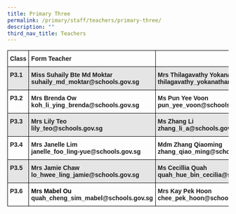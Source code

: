 ```yaml
---
title: Primary Three
permalink: /primary/staff/teachers/primary-three/
description: ""
third_nav_title: Teachers
---
```

<style type="text/css">
.tg  {border-collapse:collapse;border-spacing:0;}
.tg td{border-color:black;border-style:solid;border-width:1px;font-family:Arial, sans-serif;font-size:14px;
  overflow:hidden;padding:10px 5px;word-break:normal;}
.tg th{border-color:black;border-style:solid;border-width:1px;font-family:Arial, sans-serif;font-size:14px;
  font-weight:normal;overflow:hidden;padding:10px 5px;word-break:normal;}
.tg .tg-1wig{font-weight:bold;text-align:left;vertical-align:top}
.tg .tg-9678{background-color:#E5E5E5;text-align:left;vertical-align:top}
.tg .tg-yla0{font-weight:bold;text-align:left;vertical-align:middle}
.tg .tg-mdf1{background-color:#E5E5E5;font-weight:bold;text-align:left;vertical-align:top}
.tg .tg-0lax{text-align:left;vertical-align:top}
</style>
<table class="tg">
<thead>
  <tr>
    <th class="tg-1wig">Class</th>
    <th class="tg-1wig">Form Teacher</th>
    <th class="tg-1wig"></th>
    <th class="tg-yla0"></th>
  </tr>
</thead>
<tbody>
  <tr>
    <td class="tg-mdf1">P3.1</td>
    <td class="tg-mdf1">Miss Suhaily Bte Md Moktar<br>suhaily_md_moktar@schools.gov.sg</td>
    <td class="tg-mdf1">Mrs Thilagavathy Yokanathan<br>thilagavathy_yokanathan@schools.gov.sg</td>
    <td class="tg-9678"></td>
  </tr>
  <tr>
    <td class="tg-1wig">P3.2</td>
    <td class="tg-1wig">Mrs Brenda Ow<br>koh_li_ying_brenda@schools.gov.sg</td>
    <td class="tg-1wig"><span style="font-weight:bold">Ms Pun Yee Voon</span><br>pun_yee_voon@schools.gov.sg</td>
    <td class="tg-0lax"></td>
  </tr>
  <tr>
    <td class="tg-mdf1">P3.3</td>
    <td class="tg-mdf1"><span style="font-weight:bold">Mrs Lily Teo</span><br>lily_teo@schools.gov.sg</td>
    <td class="tg-mdf1"><span style="font-weight:bold">Ms Zhang Li</span><br>zhang_li_a@schools.gov.sg</td>
    <td class="tg-9678"></td>
  </tr>
  <tr>
    <td class="tg-1wig">P3.4</td>
    <td class="tg-1wig">Mrs Janelle Lim<br>janelle_foo_ling-yue@schools.gov.sg</td>
    <td class="tg-1wig"><span style="font-weight:bold">Mdm Zhang Qiaoming</span><br>zhang_qiao_ming@schools.gov.sg</td>
    <td class="tg-0lax"></td>
  </tr>
  <tr>
    <td class="tg-mdf1">P3.5</td>
    <td class="tg-mdf1"><span style="font-weight:bold">Mrs Jamie Chaw</span><br>lo_hwee_ling_jamie@schools.gov.sg</td>
    <td class="tg-mdf1"><span style="font-weight:bold">Ms Cecillia Quah</span><br>quah_hue_bin_cecilia@schools.gov.sg</td>
    <td class="tg-mdf1">Ms Koh Pei Loo<br>koh_pei_loo@schools.gov.sg</td>
  </tr>
  <tr>
    <td class="tg-1wig">P3.6</td>
    <td class="tg-1wig"><span style="font-weight:bold;color:#000">Mrs Mabel Ou</span><br>quah_cheng_sim_mabel@schools.gov.sg</td>
    <td class="tg-1wig"><span style="font-weight:bold">Mrs Kay Pek Hoon</span><br>chee_pek_hoon@schools.gov.sg</td>
    <td class="tg-1wig">Mdm Tan Tat Eng<br>tan_tat_eng@moe.edu.sg</td>
  </tr>
</tbody>
</table>